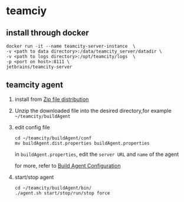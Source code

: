 # teamciy

## install through docker

```
docker run -it --name teamcity-server-instance  \
-v <path to data directory>:/data/teamcity_server/datadir \
-v <path to logs directory>:/opt/teamcity/logs  \
-p <port on host>:8111 \
jetbrains/teamcity-server
```
## teamcity agent
1. install from [Zip file distribution](http://localhost:8111/update/buildAgent.zip)
2. Unzip the downloaded file into the desired directory,for example `~/teamcity/buildAgent`
3. edit config file
	
	```
	cd ~/teamcity/buildAgent/conf
	mv buildAgent.dist.properties buildAgent.properties
	```
	in `buildAgent.properties`, edit the `server URL` and `name` of the agent
	
	for more, refer to [Build Agent Configuration](https://confluence.jetbrains.com/display/TCD10/Build+Agent+Configuration)
3. start/stop agent

	```
	cd ~/teamcity/buildAgent/bin/
	./agent.sh start/stop/run/stop force
	```
	
